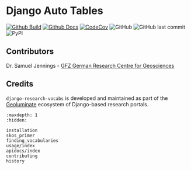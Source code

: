 # Django Auto Tables 

<p class='lead'></p>


[![Github Build](https://github.com/Geoluminate/django-research-vocabs/actions/workflows/build.yml/badge.svg)](https://github.com/Geoluminate/django-research-vocabs/actions/workflows/build.yml)
[![Github Docs](https://github.com/Geoluminate/django-research-vocabs/actions/workflows/docs.yml/badge.svg)](https://github.com/Geoluminate/django-research-vocabs/actions/workflows/docs.yml)
[![CodeCov](https://codecov.io/gh/Geoluminate/django-research-vocabs/branch/main/graph/badge.svg?token=0Q18CLIKZE)](https://codecov.io/gh/Geoluminate/django-research-vocabs)
![GitHub](https://img.shields.io/github/license/Geoluminate/django-research-vocabs)
![GitHub last commit](https://img.shields.io/github/last-commit/Geoluminate/django-research-vocabs)
![PyPI](https://img.shields.io/pypi/v/django-research-vocabs)


## Contributors

Dr. Samuel Jennings - [GFZ German Research Centre for Geosciences](https://www.gfz-potsdam.de/en/home/)


## Credits

`django-research-vocabs` is developed and maintained as part of the  [Geoluminate](https://geoluminate.com/) ecosystem of Django-based research portals.




```{toctree}
:maxdepth: 1
:hidden:

installation
skos_primer
finding_vocabularies
usage/index
apidocs/index
contributing
history

```
